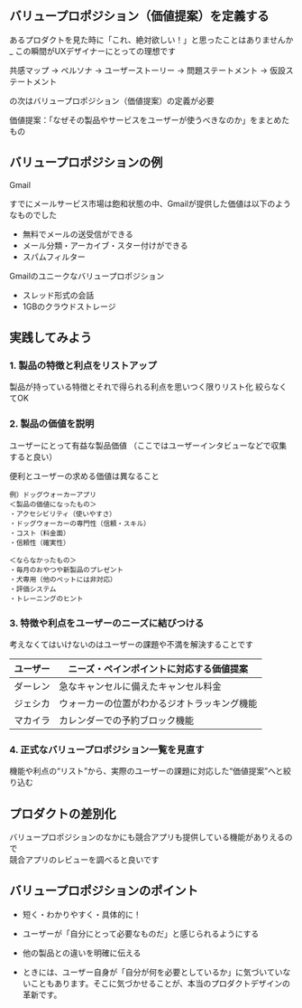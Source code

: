 ## バリュープロポジション（価値提案）を定義する

あるプロダクトを見た時に「これ、絶対欲しい！」と思ったことはありませんか_
この瞬間がUXデザイナーにとっての理想です  

共感マップ -> ペルソナ -> ユーザーストーリー -> 問題ステートメント -> 仮設ステートメント

の次はバリュープロポジション（価値提案）の定義が必要  

価値提案：「なぜその製品やサービスをユーザーが使うべきなのか」をまとめたもの

## バリュープロポジションの例

Gmail

すでにメールサービス市場は飽和状態の中、Gmailが提供した価値は以下のようなものでした
- 無料でメールの送受信ができる
- メール分類・アーカイブ・スター付けができる
- スパムフィルター

Gmailのユニークなバリュープロポジション

- スレッド形式の会話
- 1GBのクラウドストレージ


## 実践してみよう
### 1. 製品の特徴と利点をリストアップ
製品が持っている特徴とそれで得られる利点を思いつく限りリスト化
絞らなくてOK

### 2. 製品の価値を説明
ユーザーにとって有益な製品価値
（ここではユーザーインタビューなどで収集すると良い）

便利とユーザーの求める価値は異なること
```
例）ドッグウォーカーアプリ
＜製品の価値になったもの＞
・アクセシビリティ（使いやすさ）
・ドッグウォーカーの専門性（信頼・スキル）
・コスト（料金面）
・信頼性（確実性）

＜ならなかったもの＞
・毎月のおやつや新製品のプレゼント
・犬専用（他のペットには非対応）
・評価システム
・トレーニングのヒント
```

### 3. 特徴や利点をユーザーのニーズに結びつける
考えなくてはいけないのはユーザーの課題や不満を解決することです

| ユーザー | ニーズ・ペインポイントに対応する価値提案 |
| ---- | ---- |
| ダーレン | 急なキャンセルに備えたキャンセル料金 |
| ジェシカ | ウォーカーの位置がわかるジオトラッキング機能 |
| マカイラ | カレンダーでの予約ブロック機能 |

### 4. 正式なバリュープロポジション一覧を見直す
機能や利点の“リスト”から、実際のユーザーの課題に対応した“価値提案”へと絞り込む

## プロダクトの差別化

バリュープロポジションのなかにも競合アプリも提供している機能がありえるので  
競合アプリのレビューを調べると良いです


## バリュープロポジションのポイント
- 短く・わかりやすく・具体的に！

- ユーザーが「自分にとって必要なものだ」と感じられるようにする

- 他の製品との違いを明確に伝える

- ときには、ユーザー自身が「自分が何を必要としているか」に気づいていないこともあります。そこに気づかせることが、本当のプロダクトデザインの革新です。
